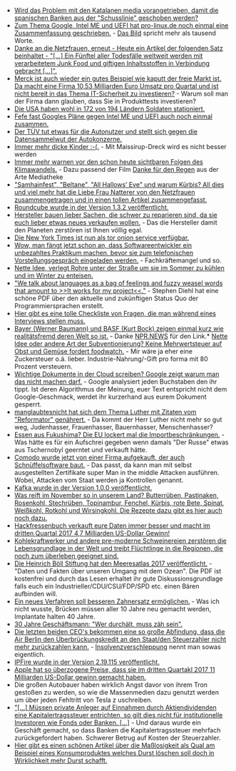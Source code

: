 * [Wird das Problem mit den Katalanen media vorangetrieben, damit die spanischen Banken aus der "Schusslinie" geschoben werden?](http://www.neopresse.com/europa/wer-profitiert-eigentlich-vom-konflikt-in-katalonien/)
* [Zum Thema Google, Intel ME und UEFI hat pro-linux.de noch einmal eine Zusammenfassung geschrieben.](https://www.pro-linux.de/news/1/25289/google-will-uefi-und-management-engine-loswerden.html) - [Das Bild](https://www.pro-linux.de/news/1/image/25289/13061,aktuelle-pc-architektur.html) spricht mehr als tausend Worte.
* [Danke an die Netzfrauen, erneut - Heute ein Artikel der folgenden Satz beinhaltet - "[...] Ein Fünftel aller Todesfälle weltweit werden mit verarbeitetem Junk Food und giftigen Inhaltsstoffen in Verbindung gebracht [...]".](https://netzfrauen.org/2017/10/30/toxic-food/)
* [Merck ist auch wieder ein gutes Beispiel wie kaputt der freie Markt ist. Da macht eine Firma 10,53 Milliarden Euro Umsatz pro Quartal und ist nicht bereit in das Thema IT-Sicherheit zu investieren?](https://www.heise.de/newsticker/meldung/Malware-NotPetya-schmaelert-Mercks-Umsatz-3875823.html) - Warum soll man der Firma dann glauben, dass Sie in Produkttests investieren?
* [Die USA haben wohl in 172 von 194 Ländern Soldaten stationiert.](http://www.neopresse.com/politik/usa/das-us-empire-hat-soldaten-in-172-laendern-dieser-welt-stationiert/)
* [Fefe fast Googles Pläne gegen Intel ME und UEFI auch noch einmal zusammen.](https://blog.fefe.de/?ts=a708b41d)
* [Der TÜV tut etwas für die Autonutzer und stellt sich gegen die Datensammelwut der Autokonzerne.](https://www.heise.de/newsticker/meldung/Zankapfel-Fahrzeugdaten-TUeV-Dachverband-gegen-Speicherung-auf-Hersteller-Servern-3876350.html)
* [Immer mehr dicke Kinder :-(.](https://www.heise.de/tp/features/Enormer-Anstieg-der-Fettlebigkeit-bei-Kindern-in-relativ-kurzer-Zeit-3874680.html) - Mit Maissirup-Dreck wird es nicht besser werden
* [Immer mehr warnen vor den schon heute sichtbaren Folgen des Klimawandels.](https://www.heise.de/newsticker/meldung/Forscher-Gesundheitliche-Folgen-des-Klimawandels-schon-heute-drastisch-3876160.html) - Dazu passend der Film [Danke für den Regen](https://www.arte.tv/de/videos/067824-000-A/danke-fuer-den-regen/) aus der Arte Mediatheke
* ["Samhainfest", "Beltane", "All Hallows’ Eve" und warum Kürbis? All dies und viel mehr hat die Liebe Frau Natterer von den Netzfrauen zusammengetragen und in einen tollen Artikel zusammengefasst.](https://netzfrauen.org/2017/10/31/halloween/)
* [Roundcube wurde in der Version 1.3.2 veröffentlicht.](https://roundcube.net/news/2017/10/31/update-1.3.2-released)
* [Hersteller bauen lieber Sachen, die schwer zu reparieren sind, da sie euch lieber etwas neues verkaufen wollen.](https://spectrum.ieee.org/green-tech/conservation/why-we-must-fight-for-the-right-to-repair-our-electronics) - Das die Hersteller damit den Planeten zerstören ist Ihnen völlig egal.
* [Die New York Times ist nun als tor onion service verfügbar.](https://open.nytimes.com/https-open-nytimes-com-the-new-york-times-as-a-tor-onion-service-e0d0b67b7482)
* [Wow, man fängt jetzt schon an, dass Softwareentwickler ein unbezahltes Praktikum machen, bevor sie zum telefonischen Vorstellungsgespräch eingeladen werden.](https://www.reddit.com/r/cscareerquestions/comments/78rhz7/this_startup_asked_me_to_do_a_project_for_an/) - Fachkräftemangel und so.
* [Nette Idee, verlegt Rohre unter der Straße um sie im Sommer zu kühlen und im Winter zu enteisen.](https://www.heise.de/newsticker/meldung/Strasse-der-Zukunft-heilt-sich-selbst-und-liefert-Strom-3876483.html)
* ["We talk about languages as a bag of feelings and fuzzy weasel words that amount to >>It works for my project<<."](http://dev.stephendiehl.com/nearfuture.pdf) - Stephen Diehl hat eine schöne PDF über den aktuelle und zukünftigen Status Quo der Programmiersprachen erstellt.
* [Hier gibt es eine tolle Checkliste von Fragen, die man während eines Interviews stellen muss.](https://opensource.com/article/17/11/inclusive-workforce-takes-work)
* [Bayer (Werner Baumann) und BASF (Kurt Bock) zeigen einmal kurz wie realitätsfremd deren Welt so ist.](http://www.sueddeutsche.de/wirtschaft/landwirtschaft-glyphosat-worte-voller-ignoranz-und-arroganz-1.3727025) - Danke [NPR.NEWS](http://npr.news.eulu.info/2017/11/01/basf-und-bayer-und-das-verdammte-gift-am-acker/) für den Link.* [Nette Idee oder andere Art der Subventionierung? Keine Mehrwertsteuer auf Obst und Gemüse fordert foodwatch.](https://www.foodwatch.org/de/informieren/kinderernaehrung/aktuelle-nachrichten/keine-mehrwertsteuer-auf-obst-und-gemuese-jamaika/) - Mir wäre ja eher eine Zuckersteuer o.ä. lieber. Industrie-Nahrung/-Gift pro forma mit 80 Prozent versteuern.
* [Wichtige Dokumente in der Cloud screiben? Google zeigt warum man das nicht machen darf.](https://www.washingtonpost.com/news/the-switch/wp/2017/10/31/a-mysterious-message-is-locking-google-docs-users-out-of-their-files/) - Google analysiert jeden Buchstaben den ihr tippt. Ist deren Algorithmus der Meinung, euer Text entspricht nicht dem Google-Geschmack, werdet ihr kurzerhand aus eurem Dokument gesperrt.
* [manglaubtesnicht hat sich dem Thema Luther mit Zitaten vom "Reformator" genährert.](https://manglaubtesnicht.wordpress.com/2016/04/15/hassmensch-martin-luther-geifernd-gegen-juden-frauen-einfache-leute/) - Da kommt der Herr Luther nicht mehr so gut weg, Judenhasser, Frauenhasser, Bauernhasser, Menschenhasser?
* [Essen aus Fukushima? Die EU lockert mal die Importbeschränkungen.](https://netzfrauen.org/2017/11/01/fukushima/) - Was hätte es für ein Aufschrei gegeben wenn damals "Der Russe" etwas aus Tschernobyl geerntet und verkauft hätte.
* [Comodo wurde jetzt von einer Firma aufgekauft, der auch Schnüffelsoftware baut.](https://www.golem.de/news/certificate-authority-comodo-gehoert-jetzt-einem-staatstrojanerbesitzer-1711-130920.html) - Das passt, da kann man mit selbst ausgestellten Zertifikate super Man in the middle Attacken ausführen. Wobei, Attacken vom Staat werden ja Kontrollen genannt.
* [Kafka wurde in der Version 1.0.0 veröffentlicht.](https://www.heise.de/developer/meldung/Apache-Software-Foundation-gibt-Apache-Kafka-1-0-0-frei-3876911.html)
* [Was reift im November so in unserem Land? Butterrüben, Pastinaken, Rosenkohl, Stechrüben, Topinambur, Fenchel, Kürbis, rote Bete, Spinat, Weißkohl, Rotkohl und Wirsingkohl. Die Rezepte dazu gibt es hier auch noch dazu.](https://www.smarticular.net/regional-saisonal-kochen-november-mittagessen/)
* [Hackfressenbuch verkauft eure Daten immer besser und macht im dritten Quartal 2017 4,7 Milliarden US-Dollar Gewinn!](https://www.heise.de/newsticker/meldung/Facebook-Gewinn-steigt-um-79-Prozent-auf-4-7-Milliarden-US-Dollar-3877049.html)
* [Kohlekraftwerker und andere pre-moderne Schweinereien zerstören die Lebensgrundlage in der Welt und treibt Flüchtlinge in die Regionen, die noch zum überleben geeignet sind.](http://www.sonnenseite.com/de/umwelt/klimawandel-treibt-menschen-in-die-flucht.html)
* [Die Heinrich Böll Stiftung hat den Meeresatlas 2017 veröffentlicht.](https://www.boell.de/de/2017/04/25/meeresatlas-daten-und-fakten-ueber-unseren-umgang-mit-dem-ozean) - "Daten und Fakten über unseren Umgang mit dem Ozean". Die PDF ist kostenfrei und durch das Lesen erhaltet ihr gute Diskussionsgrundlage falls euch ein Industrieller/CDU/CSU/FDP/SPD etc. einen Bären aufbinden will.
* [Ein neues Verfahren soll besseren Zahnersatz ermöglichen.](https://www.heise.de/newsticker/meldung/Hightech-fuer-den-Mund-3872772.html) - Was ich nicht wusste, Brücken müssen aller 10 Jahre neu gemacht werden, Implantate halten 40 Jahre.
* [30 Jahre Geschäftsmann: "Wer durchält, muss zäh sein".](https://www.waz.de/suche/?q=Kudoweh)
* [Die letzten beiden CEO's bekommen eine so große Abfindung, dass die Air Berlin den Überbrückungskredit an den Staat/den Steuerzahler nicht mehr zurückzahlen kann.](https://tuxproject.de/blog/2017/11/kurz-verlinkt-gehaltsmaessig-voellig-abgehoben/) - [Insolvenzverschleppung](https://blog.fefe.de/?ts=a705fc74) nennt man sowas eigentlich.
* [IPFire wurde in der Version 2.19.115 veröffentlicht.](https://www.pro-linux.de/news/1/25296/ipfire-219-core-update-115-ver%C3%B6ffentlicht.html)
* [Apple hat so überzogene Preise, dass sie im dritten Quartakl 2017 11 Milliarden US-Dollar gewinn gemacht haben.](https://www.heise.de/mac-and-i/meldung/Quartalszahlen-Apple-schlaegt-mal-wieder-die-Vorhersagen-3877754.html)
* Die großen Autobauer haben wirklich Angst davor von ihrem Tron gestoßen zu werden, so wie die Massenmedien dazu genutzt werden um über jeden Fehltritt von Tesla z uschreiben.
* ["[...] Müssen private Anleger auf Einnahmen durch Aktiendividenden eine Kapitalertragssteuer entrichten, so gilt dies nicht für institutionelle Investoren wie Fonds oder Banken. [...]](https://www.heise.de/tp/features/Cum-Ex-Geschaefte-Die-Jagd-nach-dem-verlorenen-Steuergeld-3877909.html) - Und daraus wurde ein Geschäft gemacht, so dass Banken die Kapitalertragssteuer mehrfach zurückgefordert haben. Schwerer Betrug auf Kosten der Steuerzahler.
* [Hier gibt es einen schönen Artikel über die Maßlosigkeit als Qual am Beispiel eines Konsumproduktes welches Durst löschen soll doch in Wirklichkeit mehr Durst schafft.](http://npr.news.eulu.info/2017/11/03/der-tantalus-komplex-kapitalismus-und-wachstum/)
